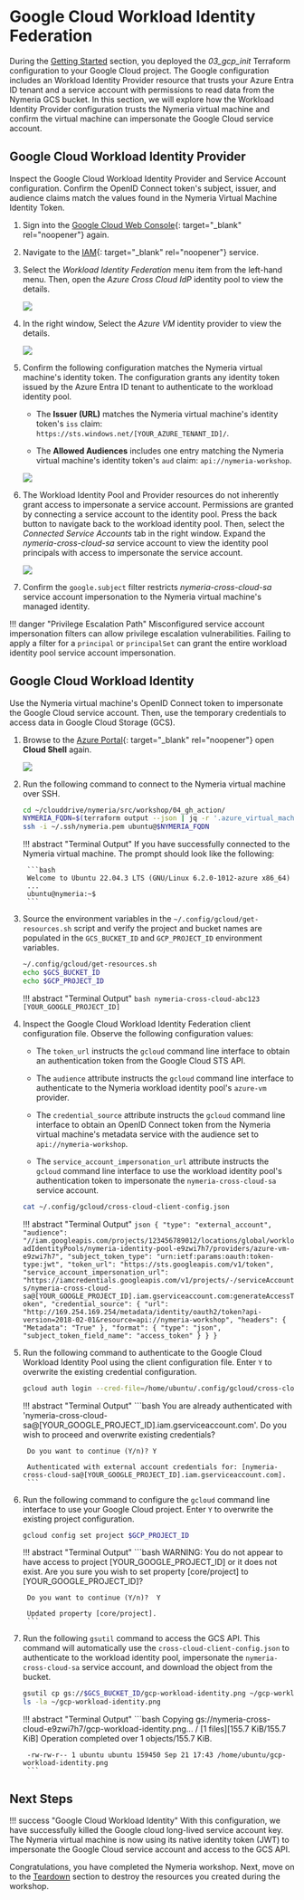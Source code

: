 # Google Cloud Workload Identity Federation

During the [Getting Started](./getting_started.md) section, you deployed the *03_gcp_init* Terraform configuration to your Google Cloud project. The Google configuration includes an Workload Identity Provider resource that trusts your Azure Entra ID tenant and a service account with permissions to read data from the Nymeria GCS bucket. In this section, we will explore how the Workload Identity Provider configuration trusts the Nymeria virtual machine and confirm the virtual machine can impersonate the Google Cloud service account.

## Google Cloud Workload Identity Provider

Inspect the Google Cloud Workload Identity Provider and Service Account configuration. Confirm the OpenID Connect token's subject, issuer, and audience claims match the values found in the Nymeria Virtual Machine Identity Token.

1. Sign into the [Google Cloud Web Console](https://console.cloud.google.com/){: target="_blank" rel="noopener"} again.

1. Navigate to the [IAM](https://console.cloud.google.com/iam-admin/iam){: target="_blank" rel="noopener"} service.

1. Select the *Workload Identity Federation* menu item from the left-hand menu. Then, open the *Azure Cross Cloud IdP* identity pool to view the details.

    ![](./img/gcp-workload-identity-federation.png)

1. In the right window, Select the *Azure VM* identity provider to view the details.

    ![](./img/gcp-workload-identity-pool.png)

1. Confirm the following configuration matches the Nymeria virtual machine's identity token. The configuration grants any identity token issued by the Azure Entra ID tenant to authenticate to the workload identity pool.

    - The **Issuer (URL)** matches the Nymeria virtual machine's identity token's `iss` claim: `https://sts.windows.net/[YOUR_AZURE_TENANT_ID]/`.

    - The **Allowed Audiences** includes one entry matching the Nymeria virtual machine's identity token's `aud` claim: `api://nymeria-workshop`.

    ![](./img/gcp-workload-identity-pool.png)

1. The Workload Identity Pool and Provider resources do not inherently grant access to impersonate a service account. Permissions are granted by connecting a service account to the identity pool. Press the back button to navigate back to the workload identity pool. Then, select the *Connected Service Accounts* tab in the right window. Expand the *nymeria-cross-cloud-sa* service account to view the identity pool principals with access to impersonate the service account.

    ![](./img/gcp-azure-sa.png)

1. Confirm the `google.subject` filter restricts *nymeria-cross-cloud-sa* service account impersonation to the Nymeria virtual machine's managed identity.

!!! danger "Privilege Escalation Path"
    Misconfigured service account impersonation filters can allow privilege escalation vulnerabilities. Failing to apply a filter for a `principal` or `principalSet` can grant the entire workload identity pool service account impersonation.

## Google Cloud Workload Identity

Use the Nymeria virtual machine's OpenID Connect token to impersonate the Google Cloud service account. Then, use the temporary credentials to access data in Google Cloud Storage (GCS).

1. Browse to the [Azure Portal](https://portal.azure.com/){: target="_blank" rel="noopener"} open **Cloud Shell** again.

    ![](./img/az-portal.png)

1. Run the following command to connect to the Nymeria virtual machine over SSH.

    ```bash
    cd ~/clouddrive/nymeria/src/workshop/04_gh_action/
    NYMERIA_FQDN=$(terraform output --json | jq -r '.azure_virtual_machine_fqdn.value')
    ssh -i ~/.ssh/nymeria.pem ubuntu@$NYMERIA_FQDN
    ```

    !!! abstract "Terminal Output"
        If you have successfully connected to the Nymeria virtual machine. The prompt should look like the following:

        ```bash
        Welcome to Ubuntu 22.04.3 LTS (GNU/Linux 6.2.0-1012-azure x86_64)
        ...
        ubuntu@nymeria:~$
        ```

1. Source the environment variables in the `~/.config/gcloud/get-resources.sh` script and verify the project and bucket names are populated in the `GCS_BUCKET_ID` and `GCP_PROJECT_ID` environment variables.

    ```bash
    ~/.config/gcloud/get-resources.sh
    echo $GCS_BUCKET_ID
    echo $GCP_PROJECT_ID
    ```

    !!! abstract "Terminal Output"
        ```bash
        nymeria-cross-cloud-abc123
        [YOUR_GOOGLE_PROJECT_ID]
        ```

1. Inspect the Google Cloud Workload Identity Federation client configuration file. Observe the following configuration values:

    - The `token_url` instructs the `gcloud` command line interface to obtain an authentication token from the Google Cloud STS API.

    - The `audience` attribute instructs the `gcloud` command line interface to authenticate to the Nymeria workload identity pool's `azure-vm` provider.

    - The `credential_source` attribute instructs the `gcloud` command line interface to obtain an OpenID Connect token from the Nymeria virtual machine's metadata service with the audience set to `api://nymeria-workshop`.

    - The `service_account_impersonation_url` attribute instructs the `gcloud` command line interface to use the workload identity pool's authentication token to impersonate the `nymeria-cross-cloud-sa` service account.

    ```bash
    cat ~/.config/gcloud/cross-cloud-client-config.json
    ```

    !!! abstract "Terminal Output"
        ```json
        {
            "type": "external_account",
            "audience": "//iam.googleapis.com/projects/123456789012/locations/global/workloadIdentityPools/nymeria-identity-pool-e9zwi7h7/providers/azure-vm-e9zwi7h7",
            "subject_token_type": "urn:ietf:params:oauth:token-type:jwt",
            "token_url": "https://sts.googleapis.com/v1/token",
            "service_account_impersonation_url": "https://iamcredentials.googleapis.com/v1/projects/-/serviceAccounts/nymeria-cross-cloud-sa@[YOUR_GOOGLE_PROJECT_ID].iam.gserviceaccount.com:generateAccessToken",
            "credential_source": {
                "url": "http://169.254.169.254/metadata/identity/oauth2/token?api-version=2018-02-01&resource=api://nymeria-workshop",
                "headers": {
                  "Metadata": "True"
                },
                "format": {
                  "type": "json",
                  "subject_token_field_name": "access_token"
                }
            }
        }
        ```

1. Run the following command to authenticate to the Google Cloud Workload Identity Pool using the client configuration file. Enter `Y` to overwrite the existing credential configuration.

    ```bash
    gcloud auth login --cred-file=/home/ubuntu/.config/gcloud/cross-cloud-client-config.json
    ```

    !!! abstract "Terminal Output"
        ```bash
        You are already authenticated with 'nymeria-cross-cloud-sa@[YOUR_GOOGLE_PROJECT_ID].iam.gserviceaccount.com'. Do you wish to proceed and overwrite existing credentials?

        Do you want to continue (Y/n)? Y

        Authenticated with external account credentials for: [nymeria-cross-cloud-sa@[YOUR_GOOGLE_PROJECT_ID].iam.gserviceaccount.com].
        ```

1. Run the following command to configure the `gcloud` command line interface to use your Google Cloud project. Enter `Y` to overwrite the existing project configuration.

    ```bash
    gcloud config set project $GCP_PROJECT_ID
    ```

    !!! abstract "Terminal Output"
        ```bash
        WARNING: You do not appear to have access to project [YOUR_GOOGLE_PROJECT_ID] or it does not exist. Are you sure you wish to set property [core/project] to [YOUR_GOOGLE_PROJECT_ID]?

        Do you want to continue (Y/n)?  Y

        Updated property [core/project].
        ```

1. Run the following `gsutil` command to access the GCS API. This command will automatically use the `cross-cloud-client-config.json` to authenticate to the workload identity pool, impersonate the `nymeria-cross-cloud-sa` service account, and download the object from the bucket.

    ```bash
    gsutil cp gs://$GCS_BUCKET_ID/gcp-workload-identity.png ~/gcp-workload-identity.png
    ls -la ~/gcp-workload-identity.png
    ```

    !!! abstract "Terminal Output"
        ```bash
        Copying gs://nymeria-cross-cloud-e9zwi7h7/gcp-workload-identity.png...
        / [1 files][155.7 KiB/155.7 KiB]
        Operation completed over 1 objects/155.7 KiB.

        -rw-rw-r-- 1 ubuntu ubuntu 159450 Sep 21 17:43 /home/ubuntu/gcp-workload-identity.png
        ```

## Next Steps

!!! success "Google Cloud Workload Identity"
    With this configuration, we have successfully killed the Google cloud long-lived service account key. The Nymeria virtual machine is now using its native identity token (JWT) to impersonate the Google Cloud service account and access to the GCS API.

Congratulations, you have completed the Nymeria workshop. Next, move on to the [Teardown](./teardown.md) section to destroy the resources you created during the workshop.
